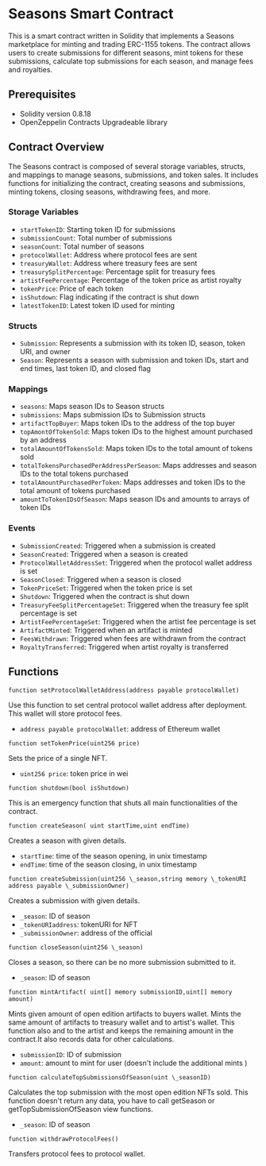 # Seasons Smart Contract

This is a smart contract written in Solidity that implements a Seasons marketplace for minting and trading ERC-1155 tokens. The contract allows users to create submissions for different seasons, mint tokens for these submissions, calculate top submissions for each season, and manage fees and royalties.

## Prerequisites

- Solidity version 0.8.18
- OpenZeppelin Contracts Upgradeable library

## Contract Overview

The Seasons contract is composed of several storage variables, structs, and mappings to manage seasons, submissions, and token sales. It includes functions for initializing the contract, creating seasons and submissions, minting tokens, closing seasons, withdrawing fees, and more.

### Storage Variables

- `startTokenID`: Starting token ID for submissions
- `submissionCount`: Total number of submissions
- `seasonCount`: Total number of seasons
- `protocolWallet`: Address where protocol fees are sent
- `treasuryWallet`: Address where treasury fees are sent
- `treasurySplitPercentage`: Percentage split for treasury fees
- `artistFeePercentage`: Percentage of the token price as artist royalty
- `tokenPrice`: Price of each token
- `isShutdown`: Flag indicating if the contract is shut down
- `latestTokenID`: Latest token ID used for minting

### Structs

- `Submission`: Represents a submission with its token ID, season, token URI, and owner
- `Season`: Represents a season with submission and token IDs, start and end times, last token ID, and closed flag

### Mappings

- `seasons`: Maps season IDs to Season structs
- `submissions`: Maps submission IDs to Submission structs
- `artifactTopBuyer`: Maps token IDs to the address of the top buyer
- `topAmontOfTokenSold`: Maps token IDs to the highest amount purchased by an address
- `totalAmountOfTokensSold`: Maps token IDs to the total amount of tokens sold
- `totalTokensPurchasedPerAddressPerSeason`: Maps addresses and season IDs to the total tokens purchased
- `totalAmountPurchasedPerToken`: Maps addresses and token IDs to the total amount of tokens purchased
- `amountToTokenIDsOfSeason`: Maps season IDs and amounts to arrays of token IDs

### Events

- `SubmissionCreated`: Triggered when a submission is created
- `SeasonCreated`: Triggered when a season is created
- `ProtocolWalletAddressSet`: Triggered when the protocol wallet address is set
- `SeasonClosed`: Triggered when a season is closed
- `TokenPriceSet`: Triggered when the token price is set
- `Shutdown`: Triggered when the contract is shut down
- `TreasuryFeeSplitPercentageSet`: Triggered when the treasury fee split percentage is set
- `ArtistFeePercentageSet`: Triggered when the artist fee percentage is set
- `ArtifactMinted`: Triggered when an artifact is minted
- `FeesWithdrawn`: Triggered when fees are withdrawn from the contract
- `RoyaltyTransferred`: Triggered when artist royalty is transferred

## Functions

`function setProtocolWalletAddress(address payable protocolWallet)`

Use this function to set central protocol wallet address after deployment. This wallet will store protocol fees.

- `address payable protocolWallet`: address of Ethereum wallet

`function setTokenPrice(uint256 price)`

Sets the price of a single NFT.

- `uint256 price`: token price in wei

`function shutdown(bool isShutdown)`

This is an emergency function that shuts all main functionalities of the contract.

`function createSeason( uint startTime,uint endTime)`

Creates a season with given details.

- `startTime`: time of the season opening, in unix timestamp
- `endTime`: time of the season closing, in unix timestamp

`function createSubmission(uint256 \_season,string memory \_tokenURI address payable \_submissionOwner)`

Creates a submission with given details.

- `_season`: ID of season
- `_tokenURIaddress`: tokenURI for NFT
- `_submissionOwner`: address of the official

`function closeSeason(uint256 \_season)`

Closes a season, so there can be no more submission submitted to it.

- `_season`: ID of season

`function mintArtifact( uint[] memory submissionID,uint[] memory amount)`

Mints given amount of open edition artifacts to buyers wallet. Mints the same amount of artifacts to treasury wallet and to artist's wallet. This function also and to the artist and keeps the remaining amount in the contract.It also records data for other calculations.

- `submissionID`: ID of submission
- `amount`: amount to mint for user (doesn't include the additional mints )

`function calculateTopSubmissionsOfSeason(uint \_seasonID)`

Calculates the top submission with the most open edition NFTs sold. This function doesn't return any data, you have to call getSeason or getTopSubmissionOfSeason view functions.

- `_season`: ID of season

`function withdrawProtocolFees()`

Transfers protocol fees to protocol wallet.
